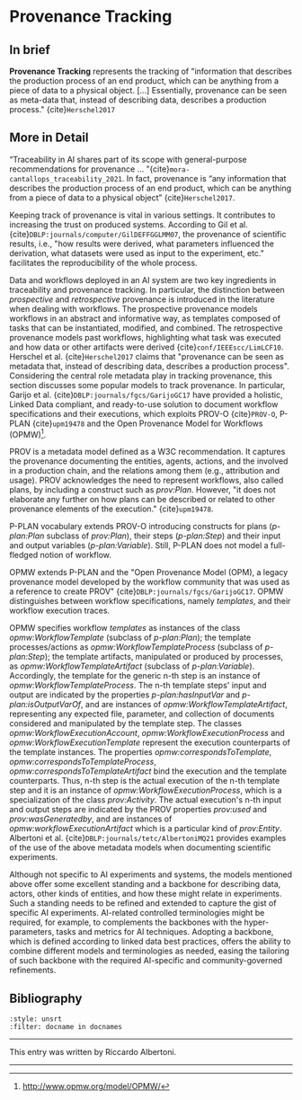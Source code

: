 # Provenance Tracking

## In brief

**Provenance Tracking** represents the tracking of  "information that describes the production process of an end product, which can be anything from a piece of data to a physical object. [...] Essentially, provenance can be seen as meta-data that, instead of describing data, describes a production process." {cite}`Herschel2017` 

## More in Detail

“Traceability in AI shares part of its scope with general-purpose recommendations for provenance ... ”{cite}`mora-cantallops_traceability_2021`. In fact, provenance is “any information that describes the production process of an end product, which can be anything from a piece of data to a physical object”
{cite}`Herschel2017`.

Keeping track of provenance is vital in various settings. It contributes
to increasing the trust on produced systems. According to Gil et al.
{cite}`DBLP:journals/computer/GilDEFFGGLMM07`, the provenance of scientific results, i.e., "how results were derived, what parameters influenced the
derivation, what datasets were used as input to the experiment, etc."
facilitates the reproducibility of the whole process.

Data and workflows deployed in an AI system are two key ingredients in
traceability and provenance tracking. In particular, the distinction
between *prospective* and *retrospective* provenance is introduced in
the literature when dealing with workflows. The prospective provenance
models workflows in an abstract and informative way, as templates
composed of tasks that can be instantiated, modified, and combined. The
retrospective provenance models past workflows, highlighting what task
was executed and how data or other artifacts were derived
{cite}`conf/IEEEscc/LimLCF10`.
Herschel et al. {cite}`Herschel2017` claims that "provenance can be seen as metadata that,
instead of describing data, describes a production process". Considering the central role metadata play
in tracking provenance, this section discusses some popular models to
track provenance. In particular, Garijo et al.  {cite}`DBLP:journals/fgcs/GarijoGC17` have
provided a holistic, Linked Data compliant, and ready-to-use solution to
document workflow specifications and their executions, which exploits PROV-O
{cite}`PROV-O`, P-PLAN {cite}`upm19478` and the Open Provenance Model for
Workflows (OPMW)[^1].

PROV is a metadata model defined as a W3C recommendation. It captures
the provenance documenting the entities, agents, actions, and the
involved in a production chain, and the relations among them (e.g.,
attribution and usage). PROV acknowledges the need to represent
workflows, also called plans, by including a construct such as
*prov:Plan*. However, "it does not elaborate any
further on how plans can be described or related to other provenance elements
of the execution." {cite}`upm19478`.

P-PLAN vocabulary extends PROV-O introducing constructs for plans
(*p-plan:Plan* subclass of *prov:Plan*), their steps (*p-plan:Step*) and
their input and output variables (*p-plan:Variable*). Still, P-PLAN does
not model a full-fledged notion of workflow.

OPMW extends P-PLAN and the "Open Provenance Model (OPM), a legacy
provenance model developed by the workflow community that was used as a
reference to create PROV" {cite}`DBLP:journals/fgcs/GarijoGC17`. OPMW
distinguishes between workflow specifications, namely *templates*, and
their workflow execution traces.

OPMW specifies workflow *templates* as instances of the class
*opmw:WorkflowTemplate* (subclass of *p-plan:Plan*); the template
processes/actions as *opmw:WorkflowTemplateProcess* (subclass of
*p-plan:Step*); the template artifacts, manipulated or produced by
processes, as *opmw:WorkflowTemplateArtifact* (subclass of
*p-plan:Variable*). Accordingly, the template for the generic n-th step
is an instance of *opmw:WorkflowTemplateProcess*. The n-th template
steps' input and output are indicated by the properties
*p-plan:hasInputVar* and *p-plan:isOutputVarOf*, and are instances of
*opmw:WorkflowTemplateArtifact*, representing any expected file,
parameter, and collection of documents considered and manipulated by the
template step. The classes *opmw:WorkflowExecutionAccount*,
*opmw:WorkflowExecutionProcess* and *opmw:WorkflowExecutionTemplate*
represent the execution counterparts of the template instances. The
properties *opmw:correspondsToTemplate*,
*opmw:correspondsToTemplateProcess*,
*opmw:correspondsToTemplateArtifact* bind the execution and the template
counterparts. Thus, n-th step is the actual execution of the n-th
template step and it is an instance of *opmw:WorkflowExecutionProcess*,
which is a specialization of the class *prov:Activity*. The actual
execution's n-th input and output steps are indicated by the PROV
properties *prov:used* and *prov:wasGeneratedby*, and are instances of
*opmw:workflowExecutionArtifact* which is a particular kind of
*prov:Entity*. Albertoni et al. {cite}`DBLP:journals/tetc/AlbertoniMQ21` provides examples of
the use of the above metadata models when documenting scientific
experiments.

Although not specific to AI experiments and systems, the models
mentioned above offer some excellent standing and a backbone for
describing data, actors, other kinds of entities, and how these might
relate in experiments. Such a standing needs to be refined and extended
to capture the gist of specific AI experiments. AI-related controlled
terminologies might be required, for example, to complements the
backbones with the hyper-parameters, tasks and metrics for AI
techniques. Adopting a backbone, which is defined according to linked
data best practices, offers the ability to combine different models and
terminologies as needed, easing the tailoring of such backbone with the
required AI-specific and community-governed refinements.


## Bibliography

```{bibliography}
:style: unsrt
:filter: docname in docnames
```
---

This entry was written by Riccardo Albertoni.

---

[^1]: <http://www.opmw.org/model/OPMW/>

